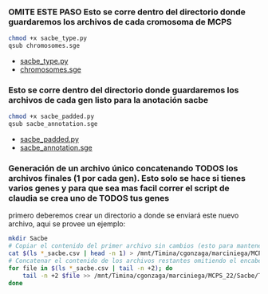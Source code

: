 ### OMITE ESTE PASO Esto se corre dentro del directorio donde guardaremos los archivos de cada cromosoma de MCPS
```bash
chmod +x sacbe_type.py
qsub chromosomes.sge
```
* [sacbe_type.py](https://github.com/aldairarchez/CGJ_Lab/blob/main/Sacbe_annotation/Codes/sacbe_padded.py)
* [chromosomes.sge](https://github.com/aldairarchez/CGJ_Lab/blob/main/Sacbe_annotation/Codes/chromosomes.sge)

### Esto se corre dentro del directorio donde guardaremos los archivos de cada gen listo para la anotación sacbe
```bash
chmod +x sacbe_padded.py
qsub sacbe_annotation.sge
```
* [sacbe_padded.py](https://github.com/aldairarchez/CGJ_Lab/blob/main/Sacbe_annotation/Codes/sacbe_padded.py)
* [sacbe_annotation.sge](https://github.com/aldairarchez/CGJ_Lab/blob/main/Sacbe_annotation/Codes/sacbe_annotation.sge)

### Generación de un archivo único concatenando TODOS los archivos finales (1 por cada gen). Esto solo se hace si tienes varios genes y para que sea mas facil correr el script de claudia se crea uno de TODOS tus genes
primero deberemos crear un directorio a donde se enviará este nuevo archivo, aqui se provee un ejemplo:
```bash
mkdir Sacbe
# Copiar el contenido del primer archivo sin cambios (esto para mantener el encabezado)
cat $(ls *_sacbe.csv | head -n 1) > /mnt/Timina/cgonzaga/marciniega/MCPS_22/Sacbe/Tania_sacbe.csv #aqui se pone la direccion del directorio Sacbe
# Concatenar el contenido de los archivos restantes omitiendo el encabezado
for file in $(ls *_sacbe.csv | tail -n +2); do
    tail -n +2 $file >> /mnt/Timina/cgonzaga/marciniega/MCPS_22/Sacbe/Tania_sacbe.csv
done
```
